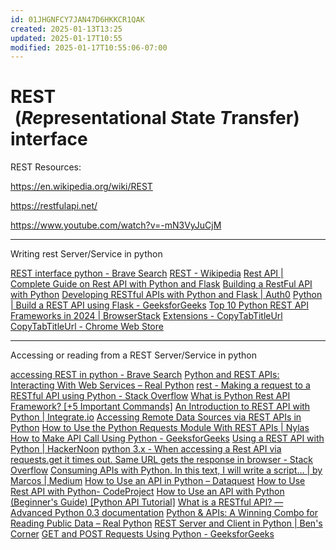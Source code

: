```yaml
---
id: 01JHGNFCY7JAN47D6HKKCR1QAK
created: 2025-01-13T13:25
updated: 2025-01-17T10:55
modified: 2025-01-17T10:55:06-07:00
---
```

# REST  (<b><i>Re</i></b>presentational <b><i>S</i></b>tate <b><i>T</i></b>ransfer) interface

REST Resources:

https://en.wikipedia.org/wiki/REST

https://restfulapi.net/

https://www.youtube.com/watch?v=-mN3VyJuCjM

---

Writing rest Server/Service in python

[REST interface python - Brave Search](https://search.brave.com/search?q=REST+interface+python&source=web&summary=1&conversation=31c722b1c56b032e7001db)
[REST - Wikipedia](https://en.wikipedia.org/wiki/REST)
[Rest API | Complete Guide on Rest API with Python and Flask](https://www.analyticsvidhya.com/blog/2022/01/rest-api-with-python-and-flask/)
[Building a RestFul API with Python](https://cto.ai/blog/building-a-restful-api-with-python/)
[Developing RESTful APIs with Python and Flask | Auth0](https://auth0.com/blog/developing-restful-apis-with-python-and-flask/)
[Python | Build a REST API using Flask - GeeksforGeeks](https://www.geeksforgeeks.org/python-build-a-rest-api-using-flask/)
[Top 10 Python REST API Frameworks in 2024 | BrowserStack](https://www.browserstack.com/guide/top-python-rest-api-frameworks)
[Extensions - CopyTabTitleUrl](chrome://extensions/?options=lmgbdjfoaihhgdphombpgjpaohjfeapp)
[CopyTabTitleUrl - Chrome Web Store](https://chromewebstore.google.com/detail/copytabtitleurl/lmgbdjfoaihhgdphombpgjpaohjfeapp)


---

Accessing or reading from a REST Server/Service in python

[accessing REST in python - Brave Search](https://search.brave.com/search?q=accessing+REST+in+python&source=desktop&summary=1&conversation=4150b53d5a24e28891c9c9)
[Python and REST APIs: Interacting With Web Services – Real Python](https://realpython.com/api-integration-in-python/)
[rest - Making a request to a RESTful API using Python - Stack Overflow](https://stackoverflow.com/questions/17301938/making-a-request-to-a-restful-api-using-python)
[What is Python Rest API Framework? [+5 Important Commands]](https://hevodata.com/learn/python-rest-apis/)
[An Introduction to REST API with Python | Integrate.io](https://www.integrate.io/blog/an-introduction-to-rest-api-with-python/)
[Accessing Remote Data Sources via REST APIs in Python](https://www.relataly.com/access-remote-data-sources-using-rest-apis-in-python/278/)
[How to Use the Python Requests Module With REST APIs | Nylas](https://www.nylas.com/blog/use-python-requests-module-rest-apis/)
[How to Make API Call Using Python - GeeksforGeeks](https://www.geeksforgeeks.org/how-to-make-api-calls-using-python/)
[Using a REST API with Python | HackerNoon](https://hackernoon.com/using-a-rest-api-with-python)
[python 3.x - When accessing a Rest API via requests.get it times out. Same URL gets the response in browser - Stack Overflow](https://stackoverflow.com/questions/74721968/when-accessing-a-rest-api-via-requests-get-it-times-out-same-url-gets-the-respo)
[Consuming APIs with Python. In this text, I will write a script… | by Marcos | Medium](https://mmarcosab.medium.com/consuming-rest-apis-with-python-b32e9f36afa4)
[How to Use an API in Python – Dataquest](https://www.dataquest.io/blog/api-in-python/)
[How to Use Rest API with Python- CodeProject](https://www.codeproject.com/Articles/5319146/How-to-Use-Rest-API-with-Python)
[How to Use an API with Python (Beginner's Guide) [Python API Tutorial]](https://rapidapi.com/blog/how-to-use-an-api-with-python/)
[What is a RESTful API? — Advanced Python 0.3 documentation](https://advanced-python.readthedocs.io/en/latest/rest/what-is-rest.html)
[Python & APIs: A Winning Combo for Reading Public Data – Real Python](https://realpython.com/python-api/)
[REST Server and Client in Python | Ben's Corner](https://www.bbkane.com/blog/rest-server-and-client-in-python/)
[GET and POST Requests Using Python - GeeksforGeeks](https://www.geeksforgeeks.org/get-post-requests-using-python/)

